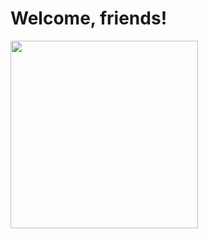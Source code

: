 
# Welcome, friends! 


<img src="https://media.giphy.com/media/lMUGMp2lImgGA/giphy.gif" width="300px">







<!--
**mjj4685/mjj4685** is a ✨ _special_ ✨ repository because its `README.md` (this file) appears on your GitHub profile.

